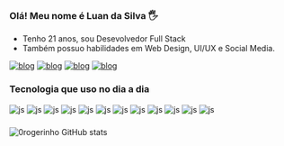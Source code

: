 ### Olá! Meu nome é Luan da Silva 🖐️

- Tenho 21 anos, sou Desevolvedor Full Stack
- Também possuo habilidades em Web Design, UI/UX e Social Media.

[![blog](https://img.shields.io/badge/YouTube-FF0000?style=for-the-badge&logo=youtube&logoColor=white)](https://www.youtube.com/@0rogerinho/videos)
[![blog](https://img.shields.io/badge/Instagram-E4405F?style=for-the-badge&logo=instagram&logoColor=white)](https://www.instagram.com/devrogerinho/)
[![blog](https://img.shields.io/badge/LinkedIn-0077B5?style=for-the-badge&logo=linkedin&logoColor=white)](https://www.linkedin.com/in/luansilva-devrogerinho/)
[![blog](https://img.shields.io/badge/Twitch-9146FF?style=for-the-badge&logo=twitch&logoColor=white)](https://www.twitch.tv/devrogerinho)

### Tecnologia que uso no dia a dia

<div style='display:inline_block'>
  <img  align='center' alt='js'  src='https://img.shields.io/badge/HTML5-E34F26?style=for-the-badge&logo=html5&logoColor=white'>
  <img align='center' alt='js'  src='https://img.shields.io/badge/CSS3-1572B6?style=for-the-badge&logo=css3&logoColor=white'>
  <img align='center' alt='js'   src='https://img.shields.io/badge/JavaScript-F7DF1E?style=for-the-badge&logo=javascript&logoColor=black'>
  <img align='center' alt='js'  src='https://img.shields.io/badge/TypeScript-007ACC?style=for-the-badge&logo=typescript&logoColor=white'>
  <img align='center' alt='js'  src='https://img.shields.io/badge/React-20232A?style=for-the-badge&logo=react&logoColor=61DAFB'>
  <img align='center' alt='js'  src='https://img.shields.io/badge/React_Router-CA4245?style=for-the-badge&logo=react-router&logoColor=white'>
  <img align='center' alt='js'  src='https://img.shields.io/badge/Material--UI-0081CB?style=for-the-badge&logo=material-ui&logoColor=white'>
  <img align='center' alt='js'  src='https://img.shields.io/badge/Tailwind_CSS-38B2AC?style=for-the-badge&logo=tailwind-css&logoColor=white'>
  <img align='center' alt='js'  src='https://img.shields.io/badge/Node.js-43853D?style=for-the-badge&logo=node.js&logoColor=white'>
<img align='center' alt='js'  src='https://img.shields.io/badge/Express.js-404D59?style=for-the-badge'>
<img align='center' alt='js'  src='https://img.shields.io/badge/MongoDB-4EA94B?style=for-the-badge&logo=mongodb&logoColor=white'>
<img align='center' alt='js'  src='https://img.shields.io/badge/Vercel-000000?style=for-the-badge&logo=vercel&logoColor=white'>

###

![0rogerinho GitHub stats](https://github-readme-stats.vercel.app/api?username=0rogerinho&show_icons=true&theme=nightowl&title_color=9505F0&text_color=6FFFA9&icon_color=FFFF17)




